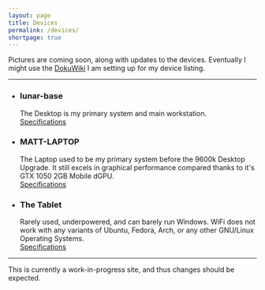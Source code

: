 ```yaml
---
layout: page
title: Devices
permalink: /devices/
shortpage: true
---
```


Pictures are coming soon, along with updates to the devices. Eventually I might use the [DokuWiki](https://wiki.lunarnet.space) I am setting up for my device listing.

---

- ### lunar-base
  The Desktop is my primary system and main workstation.  
  [Specifications](/devices/desktop)

- ### MATT-LAPTOP  
  The Laptop used to be my primary system before the 9600k Desktop Upgrade. It still excels in graphical performance compared thanks to it's GTX 1050 2GB Mobile dGPU.  
  [Specifications](/devices/laptop)

- ### The Tablet   
  Rarely used, underpowered, and can barely run Windows. WiFi does not work with any variants of Ubuntu, Fedora, Arch, or any other GNU/Linux Operating Systems.  
  [Specifications](/devices/tablet)

---

This is currently a work-in-progress site, and thus changes should be expected.
